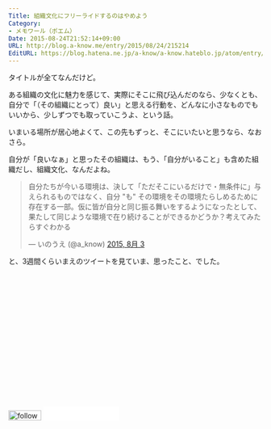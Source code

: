 ```yaml
---
Title: 組織文化にフリーライドするのはやめよう
Category:
- メモワール（ポエム）
Date: 2015-08-24T21:52:14+09:00
URL: http://blog.a-know.me/entry/2015/08/24/215214
EditURL: https://blog.hatena.ne.jp/a-know/a-know.hateblo.jp/atom/entry/8454420450106802879
---
```


タイトルが全てなんだけど。


ある組織の文化に魅力を感じて、実際にそこに飛び込んだのなら、少なくとも、自分で「（その組織にとって）良い」と思える行動を、どんなに小さなものでもいいから、少しずつでも取っていこうよ、という話。


いまいる場所が居心地よくて、この先もずっと、そこにいたいと思うなら、なおさら。


自分が「良いなぁ」と思ったその組織は、もう、「自分がいること」も含めた組織だし、組織文化、なんだよね。


<blockquote class="twitter-tweet" lang="ja"><p lang="ja" dir="ltr">自分たちが今いる環境は、決して「ただそこにいるだけで・無条件に」与えられるものではなく、自分 &quot;も&quot; その環境をその環境たらしめるために存在する一部。仮に皆が自分と同じ振る舞いをするようになったとして、果たして同じような環境で在り続けることができるかどうか？考えてみたらすぐわかる</p>&mdash; いのうえ (@a_know) <a href="https://twitter.com/a_know/status/628121915224293377">2015, 8月 3</a></blockquote>
<script async src="//platform.twitter.com/widgets.js" charset="utf-8"></script>


と、3週間くらいまえのツイートを見ていま、思ったこと、でした。


<script async src="//pagead2.googlesyndication.com/pagead/js/adsbygoogle.js"></script>
<!-- article-bottom2 -->
<ins class="adsbygoogle"
     style="display:inline-block;width:300px;height:250px"
     data-ad-client="ca-pub-3463034538369189"
     data-ad-slot="5274552934"></ins>
<script>
(adsbygoogle = window.adsbygoogle || []).push({});
</script>


<div>
<a href='http://cloud.feedly.com/#subscription%2Ffeed%2Fhttp%3A%2F%2Fblog.a-know.me%2Ffeed'  target='blank'><img id='feedlyFollow' src='http://s3.feedly.com/img/follows/feedly-follow-rectangle-volume-small_2x.png' alt='follow us in feedly' width='65' height='20'></a>

<iframe src="//blog.hatena.ne.jp/a-know/a-know.hateblo.jp/subscribe/iframe" allowtransparency="true" frameborder="0" scrolling="no" width="150" height="28"></iframe>
</div>

